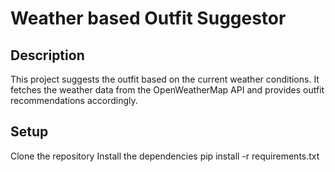# Weather based Outfit Suggestor

## Description
This project suggests the outfit based on the current weather conditions. It fetches the weather data from the OpenWeatherMap API and provides outfit recommendations accordingly.

## Setup
Clone the repository
Install the dependencies
pip install -r requirements.txt
